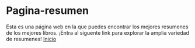 # Pagina-resumen
Esta es una página web en la que puedes encontrar los mejores resumenes de los mejores libros. ¡Entra al siguente link para explorar la amplia variedad de resumenes!
<a href="index.html">Inicio</a></li>
